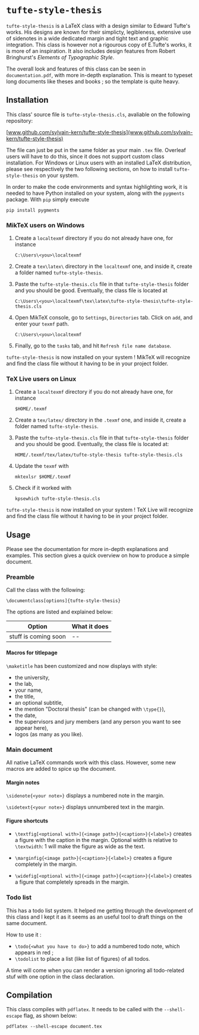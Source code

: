 # `tufte-style-thesis`

`tufte-style-thesis` is a LaTeX class with a design similar to Edward Tufte's works. His designs are known for their simplicty, legibleness, extensive use of sidenotes in a wide dedicated margin and tight text and graphic integration. This class is however not a rigourous copy of E.Tufte's works, it is more of an inspiration. It also includes design features from Robert Bringhurst's *Elements of Typographic Style*.

The overall look and features of this class can be seen in `documentation.pdf`, with more in-depth explanation. This is meant to typeset long documents like theses and books ; so the template is quite heavy.

## Installation

This class' source file is `tufte-style-thesis.cls`, avaliable on the
following repository:

[www.github.com/sylvain-kern/tufte-style-thesis](www.github.com/sylvain-kern/tufte-style-thesis)

The file can just be put in the same folder as your main `.tex` file.
Overleaf users will have to do this, since it does not support custom
class installation. For Windows or Linux users with an installed LaTeX
distribution, please see respectively the two following sections, on how
to install `tufte-style-thesis` on your system.

In order to make the code environments and syntax highlighting work, it
is needed to have Python installed on your system, along with the
`pygments` package. With `pip` simply execute

```
pip install pygments
```

###  MikTeX users on Windows

1.  Create a `localtexmf` directory if you do not already have one,
    for instance
    ```
    C:\Users\<you>\localtexmf
    ```

2.  Create a `tex\latex\` directory in the
    `localtexmf` one, and inside it, create a folder named `tufte-style-thesis`.

3.  Paste the `tufte-style-thesis.cls` file in that `tufte-style-thesis`
    folder and you should be good. Eventually, the class file is located at
    ```
    C:\Users\<you>\localtexmf\tex\latex\tufte-style-thesis\tufte-style-thesis.cls
    ```

4.  Open MikTeX console, go to `Settings`,
    `Directories` tab. Click on `add`, and enter your `texmf` path.
    ```
    C:\Users\<you>\localtexmf
    ```

5.  Finally, go to the `tasks` tab, and hit
    `Refresh file name database`.

`tufte-style-thesis` is now installed on your system ! MikTeX will recognize
and find the class file without it having to be in your project folder.

### TeX Live users on Linux

1.  Create a `localtexmf` directory if you do not already
    have one, for instance

    ```
    $HOME/.texmf
    ```

2.   Create a `tex/latex/` directory in the `.texmf` one,
    and inside it, create a folder named `tufte-style-thesis`.


3. Paste the `tufte-style-thesis.cls` file in that
    `tufte-style-thesis` folder and you should be good.
    Eventually, the class file is located at:

    ```
    HOME/.texmf/tex/latex/tufte-style-thesis tufte-style-thesis.cls
    ```

4.  Update the `texmf` with
    ```
    mktexlsr $HOME/.texmf
    ```

5.  Check if it worked with

    ```
    kpsewhich tufte-style-thesis.cls
    ```

`tufte-style-thesis` is now installed on your system ! TeX Live will
recognize and find the class file without it having to be in your
project folder.

## Usage

Please see the documentation for more in-depth explanations and examples. This section gives a quick overview on how to produce a simple document.

### Preamble

Call the class with the following:
```
\documentclass[options]{tufte-style-thesis}
```

The options are listed and explained below:

| Option                | What it does      |
|---                    |---                |
| stuff is coming soon  |--                 |


#### Macros for titlepage

`\maketitle` has been customized and now displays with style:
-   the university,
-   the lab,
-   your name,
-   the title,
-   an optional subtitle,
-   the mention "Doctoral thesis" (can be changed with `\type{}`),
-   the date,
-   the supervisors and jury members (and any person you want to see appear here),
-   logos (as many as you like).


### Main document

All native LaTeX commands work with this class. However, some new macros are added to spice up the document.

#### Margin notes

`\sidenote{<your note>}` displays a numbered note in the margin.

`\sidetext{<your note>}` displays unnumbered text in the margin.

#### Figure shortcuts

- `\textfig[<optional with>]{<image path>}{<caption>}{<label>}` creates a figure with the caption in the margin. Optional width is relative to `\textwidth`: 1 will make the figure as wide as the text.

- `\marginfig{<image path>}{<caption>}{<label>}` creates a figure completely in the margin.

- `\widefig[<optional with>]{<image path>}{<caption>}{<label>}` creates a figure that completely spreads in the margin.


### Todo list

This has a todo list system. It helped me getting through the development of this class and I kept it as it seems as an useful tool to draft things on the same document.

How to use it :

-   `\todo{<what you have to do>}` to add a numbered todo note, which appears in red ;
-   `\todolist` to place a list (like list of figures) of all todos.

A time will come when you can render a version ignoring all todo-related stuf with one option in the class declaration.

## Compilation

This class compiles with `pdflatex`. It needs to be called with the `--shell-escape` flag, as shown below:

```
pdflatex --shell-escape document.tex